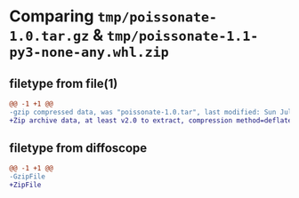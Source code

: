 # Comparing `tmp/poissonate-1.0.tar.gz` & `tmp/poissonate-1.1-py3-none-any.whl.zip`

## filetype from file(1)

```diff
@@ -1 +1 @@
-gzip compressed data, was "poissonate-1.0.tar", last modified: Sun Jul  9 01:58:29 2023, max compression
+Zip archive data, at least v2.0 to extract, compression method=deflate
```

## filetype from diffoscope

```diff
@@ -1 +1 @@
-GzipFile
+ZipFile
```

